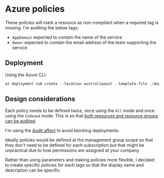 # Azure policies

These policies will mark a resource as non-compliant when a required tag is missing. I'm auditing the below tags:

- `AppDomain` expected to contain the name of the service
- `Owner` expected to contain the email address of the team supporting the service

## Deployment

Using the Azure CLI:

```powershell
az deployment sub create --location australiaeast --template-file ./deploy/main.bicep --name "tagpolicies-$((Get-Date).ToString('yyMMdd-HHmmss'))-$((New-Guid).Guid.Substring(0, 4))"
```

## Design considerations

Each policy needs to be defined twice, once using the `All` mode and once using the `Indexed` mode. This is so that [both resources and resource groups can be audited][resource-manager-modes].

I'm using the [Audit affect][affect-audit] to avoid blocking deployments.

Ideally policies would be defined at the management group scope so that they don't need to be defined for each subscription but that might be unpractical due to how permissions are assigned at your company.

Rather than using parameters and making policies more flexible, I decided to create specific policies for each tags so that the display name and description can be specific.

[affect-audit]: https://docs.microsoft.com/en-au/azure/governance/policy/concepts/effects#audit
[resource-manager-modes]: https://docs.microsoft.com/en-au/azure/governance/policy/concepts/definition-structure#resource-manager-modes
